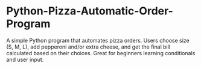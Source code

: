 # Python-Pizza-Automatic-Order-Program
A simple Python program that automates pizza orders. Users choose size (S, M, L), add pepperoni and/or extra cheese, and get the final bill calculated based on their choices. Great for beginners learning conditionals and user input.
